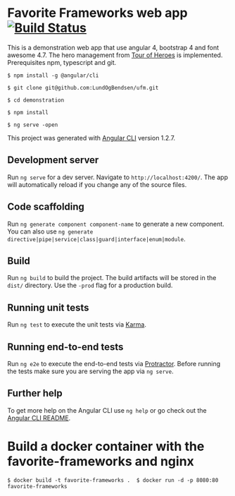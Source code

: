 # Favorite Frameworks web app [![Build Status](https://travis-ci.org/borchsenius/favorite-frameworks.svg?branch=master)](https://travis-ci.org/borchsenius/favorite-frameworks)
This is a demonstration web app that use angular 4, bootstrap 4 and font awesome 4.7. The hero management from [Tour of Heroes](https://angular.io/tutorial) is implemented.
Prerequisites npm, typescript and git.

  `$ npm install -g @angular/cli`
  
 `$ git clone git@github.com:LundOgBendsen/ufm.git`

 `$ cd demonstration`

 `$ npm install`
  
 `$ ng serve -open`

This project was generated with [Angular CLI](https://github.com/angular/angular-cli) version 1.2.7.

## Development server

Run `ng serve` for a dev server. Navigate to `http://localhost:4200/`. The app will automatically reload if you change any of the source files.

## Code scaffolding

Run `ng generate component component-name` to generate a new component. You can also use `ng generate directive|pipe|service|class|guard|interface|enum|module`.

## Build

Run `ng build` to build the project. The build artifacts will be stored in the `dist/` directory. Use the `-prod` flag for a production build.

## Running unit tests

Run `ng test` to execute the unit tests via [Karma](https://karma-runner.github.io).

## Running end-to-end tests

Run `ng e2e` to execute the end-to-end tests via [Protractor](http://www.protractortest.org/).
Before running the tests make sure you are serving the app via `ng serve`.



## Further help

To get more help on the Angular CLI use `ng help` or go check out the [Angular CLI README](https://github.com/angular/angular-cli/blob/master/README.md).

# Build a docker container with the favorite-frameworks and nginx

`$ docker build -t favorite-frameworks . 
 $ docker run -d -p 8080:80 favorite-frameworks
`
